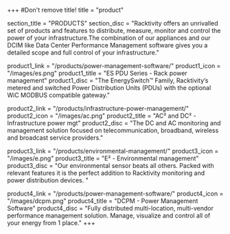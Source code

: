 +++
#Don't remove title!
title = "product"

section_title = "PRODUCTS"
section_disc = "Racktivity offers an unrivalled set of products and features to distribute, measure, monitor and control the power of your infrastructure.The combination of our appliances and our DCIM like Data Center Performance Management software gives you a detailed scope and full control of your infrastructure."

product1_link = "/products/power-management-software/"
product1_icon = "/images/es.png"
product1_title = "ES PDU Series - Rack power management"
product1_disc = "The EnergySwitch™ Family, Racktivity’s metered and switched Power Distribution Units (PDUs) with the optional WiC MODBUS compatible gateway."

product2_link = "/products/infrastructure-power-management/"
product2_icon = "/images/ac.png"
product2_title = "AC² and DC² - Infrastructure power mgt"
product2_disc = "The DC and AC monitoring and management solution focused on telecommunication, broadband, wireless and broadcast service providers."

product3_link = "/products/environmental-management/"
product3_icon = "/images/e.png"
product3_title = "E² - Environmental management"
product3_disc = "Our environmental sensor beats all others. Packed with relevant features it is the perfect addition to Racktivity monitoring and power distribution devices.                              "

product4_link = "/products/power-management-software/"
product4_icon = "/images/dcpm.png"
product4_title = "DCPM - Power Management Software"
product4_disc = "Fully distributed multi-location, multi-vendor performance management solution. Manage, visualize and control all of your energy from 1 place."
+++